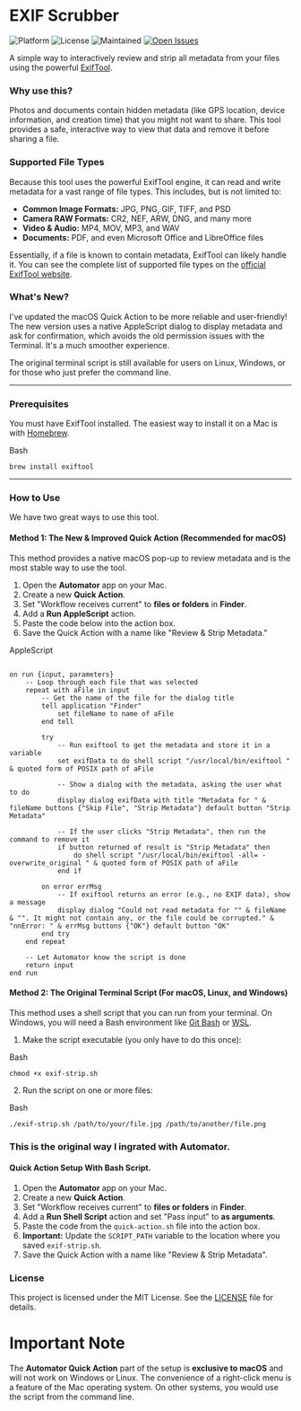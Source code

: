 
# EXIF Scrubber
![Platform](https://img.shields.io/badge/Platform-macOS%20%7C%20Linux%20%7C%20Windows-blue)
![License](https://img.shields.io/badge/License-MIT-green)
![Maintained](https://img.shields.io/badge/Maintained%3F-Yes-brightgreen)
[![Open Issues](https://img.shields.io/github/issues/knowoneactual/exif-quick-action)](https://github.com/knowoneactual/exif-quick-action/issues)

A simple way to interactively review and strip all metadata from your files using the powerful [ExifTool](https://exiftool.org/).


### Why use this?

Photos and documents contain hidden metadata (like GPS location, device information, and creation time) that you might not want to share. This tool provides a safe, interactive way to view that data and remove it before sharing a file.

### **Supported File Types**

Because this tool uses the powerful ExifTool engine, it can read and write metadata for a vast range of file types. This includes, but is not limited to:

* **Common Image Formats:** JPG, PNG, GIF, TIFF, and PSD
* **Camera RAW Formats:** CR2, NEF, ARW, DNG, and many more
* **Video & Audio:** MP4, MOV, MP3, and WAV
* **Documents:** PDF, and even Microsoft Office and LibreOffice files

Essentially, if a file is known to contain metadata, ExifTool can likely handle it. You can see the complete list of supported file types on the [official ExifTool website](https://exiftool.org/).



### What's New?

I've updated the macOS Quick Action to be more reliable and user-friendly! The new version uses a native AppleScript dialog to display metadata and ask for confirmation, which avoids the old permission issues with the Terminal. It's a much smoother experience.

The original terminal script is still available for users on Linux, Windows, or for those who just prefer the command line.


---


### Prerequisites

You must have ExifTool installed. The easiest way to install it on a Mac is with [Homebrew](https://brew.sh/).

Bash
```
brew install exiftool 
```

---


### How to Use

We have two great ways to use this tool.


#### Method 1: The New & Improved Quick Action (Recommended for macOS)

This method provides a native macOS pop-up to review metadata and is the most stable way to use the tool.



1. Open the **Automator** app on your Mac.
2. Create a new **Quick Action**.
3. Set "Workflow receives current" to **files or folders** in **Finder**.
4. Add a **Run AppleScript** action.
5. Paste the code below into the action box.
6. Save the Quick Action with a name like "Review & Strip Metadata."

AppleScript
```

on run {input, parameters} 
	-- Loop through each file that was selected 
	repeat with aFile in input 
		-- Get the name of the file for the dialog title 
		tell application "Finder" 
			set fileName to name of aFile 
		end tell 
		 
		try 
			-- Run exiftool to get the metadata and store it in a variable 
			set exifData to do shell script "/usr/local/bin/exiftool " & quoted form of POSIX path of aFile 
			 
			-- Show a dialog with the metadata, asking the user what to do 
			display dialog exifData with title "Metadata for " & fileName buttons {"Skip File", "Strip Metadata"} default button "Strip Metadata" 
			 
			-- If the user clicks "Strip Metadata", then run the command to remove it 
			if button returned of result is "Strip Metadata" then 
				do shell script "/usr/local/bin/exiftool -all= -overwrite_original " & quoted form of POSIX path of aFile 
			end if 
			 
		on error errMsg 
			-- If exiftool returns an error (e.g., no EXIF data), show a message 
			display dialog "Could not read metadata for "" & fileName & "". It might not contain any, or the file could be corrupted." & "nnError: " & errMsg buttons {"OK"} default button "OK" 
		end try 
	end repeat 
	 
	-- Let Automator know the script is done 
	return input 
end run 
```


#### Method 2: The Original Terminal Script (For macOS, Linux, and Windows)

This method uses a shell script that you can run from your terminal. On Windows, you will need a Bash environment like [Git Bash](https://git-scm.com/download/win) or [WSL](https://docs.microsoft.com/en-us/windows/wsl/install).


1. Make the script executable (you only have to do this once): 

Bash 
``` 
chmod +x exif-strip.sh 
```

2. Run the script on one or more files: 

Bash 
```
./exif-strip.sh /path/to/your/file.jpg /path/to/another/file.png
```

### **This is the original way I ingrated with Automator.**
#### Quick Action Setup With Bash Script.

1.  Open the **Automator** app on your Mac.
2.  Create a new **Quick Action**.
3.  Set "Workflow receives current" to **files or folders** in **Finder**.
4.  Add a **Run Shell Script** action and set "Pass input" to **as arguments**.
5.  Paste the code from the `quick-action.sh` file into the action box.
6.  **Important:** Update the `SCRIPT_PATH` variable to the location where you saved `exif-strip.sh`.
7.  Save the Quick Action with a name like "Review & Strip Metadata".


### License

This project is licensed under the MIT License. See the [LICENSE](LICENSE) file for details.

# **Important Note**

The **Automator Quick Action** part of the setup is **exclusive to macOS** and will not work on Windows or Linux. The convenience of a right-click menu is a feature of the Mac operating system. On other systems, you would use the script from the command line.

